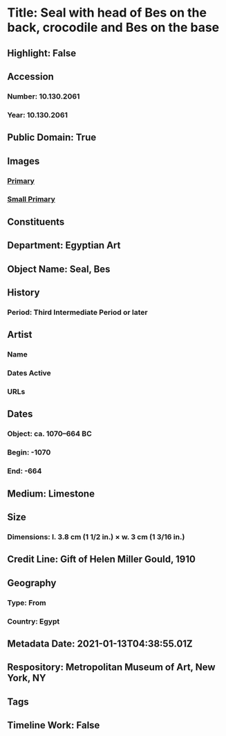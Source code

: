 # Title: Seal with head of Bes on the back, crocodile and Bes on the base
## Highlight: False
## Accession
### Number: 10.130.2061
### Year: 10.130.2061
## Public Domain: True
## Images
### [Primary](https://images.metmuseum.org/CRDImages/eg/original/10.130.2061-ac.jpg)
### [Small Primary](https://images.metmuseum.org/CRDImages/eg/web-large/10.130.2061-ac.jpg)
## Constituents
## Department: Egyptian Art
## Object Name: Seal, Bes
## History
### Period: Third Intermediate Period or later
## Artist
### Name
### Dates Active
### URLs
## Dates
### Object: ca. 1070–664 BC
### Begin: -1070
### End: -664
## Medium: Limestone
## Size
### Dimensions: l. 3.8 cm (1 1/2 in.) × w. 3 cm (1 3/16 in.)
## Credit Line: Gift of Helen Miller Gould, 1910
## Geography
### Type: From
### Country: Egypt
## Metadata Date: 2021-01-13T04:38:55.01Z
## Respository: Metropolitan Museum of Art, New York, NY
## Tags
## Timeline Work: False